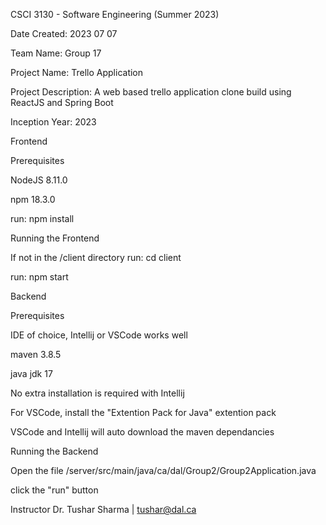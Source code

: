 CSCI 3130 - Software Engineering (Summer 2023)

Date Created: 2023 07 07

Team Name: Group 17

Project Name: Trello Application

Project Description: A web based trello application clone build using ReactJS and Spring Boot

Inception Year: 2023

Frontend

Prerequisites

NodeJS 8.11.0

npm 18.3.0

run: npm install

Running the Frontend

If not in the /client directory run: cd client

run: npm start

Backend

Prerequisites

IDE of choice, Intellij or VSCode works well

maven 3.8.5

java jdk 17

No extra installation is required with Intellij

For VSCode, install the "Extention Pack for Java" extention pack

VSCode and Intellij will auto download the maven dependancies

Running the Backend

Open the file /server/src/main/java/ca/dal/Group2/Group2Application.java

click the "run" button


Instructor
Dr. Tushar Sharma | tushar@dal.ca
